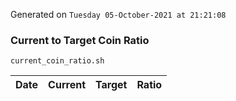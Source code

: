 Generated on `Tuesday 05-October-2021 at 21:21:08`

### Current to Target Coin Ratio
`current_coin_ratio.sh`

Date|Current|Target|Ratio
---|---|---|---
